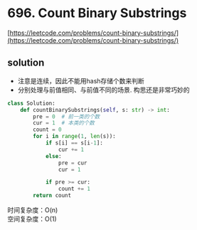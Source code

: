 # 696. Count Binary Substrings

[https://leetcode.com/problems/count-binary-substrings/](https://leetcode.com/problems/count-binary-substrings/)

## solution

- 注意是连续，因此不能用hash存储个数来判断
- 分别处理与前值相同、与前值不同的场景. 构思还是非常巧妙的

```python
class Solution:
    def countBinarySubstrings(self, s: str) -> int:
        pre = 0  # 前一类的个数
        cur = 1  # 本类的个数
        count = 0
        for i in range(1, len(s)):
            if s[i] == s[i-1]:
                cur += 1
            else:
                pre = cur
                cur = 1

            if pre >= cur:
                count += 1
        return count
```

时间复杂度：O(n) <br>
空间复杂度：O(1)
